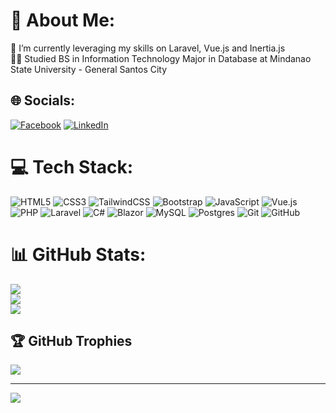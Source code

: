 # 💫 About Me:
🌱 I’m currently leveraging my skills on Laravel, Vue.js and Inertia.js<br>👨‍🎓 Studied BS in Information Technology Major in Database at Mindanao State University - General Santos City


## 🌐 Socials:
[![Facebook](https://img.shields.io/badge/Facebook-%231877F2.svg?logo=Facebook&logoColor=white)](https://facebook.com/https://www.facebook.com/matthewfang.bilaos) [![LinkedIn](https://img.shields.io/badge/LinkedIn-%230077B5.svg?logo=linkedin&logoColor=white)](https://linkedin.com/in/www.linkedin.com/in/matthew-joseph-bilaos-98637326a/) 

# 💻 Tech Stack:
![HTML5](https://img.shields.io/badge/html5-%23E34F26.svg?style=for-the-badge&logo=html5&logoColor=white) ![CSS3](https://img.shields.io/badge/css3-%231572B6.svg?style=for-the-badge&logo=css3&logoColor=white) ![TailwindCSS](https://img.shields.io/badge/tailwindcss-%2338B2AC.svg?style=for-the-badge&logo=tailwind-css&logoColor=white) ![Bootstrap](https://img.shields.io/badge/bootstrap-%238511FA.svg?style=for-the-badge&logo=bootstrap&logoColor=white) ![JavaScript](https://img.shields.io/badge/javascript-%23323330.svg?style=for-the-badge&logo=javascript&logoColor=%23F7DF1E) ![Vue.js](https://img.shields.io/badge/vue.js-%2335495e.svg?style=for-the-badge&logo=vuedotjs&logoColor=%234FC08D) ![PHP](https://img.shields.io/badge/php-%23777BB4.svg?style=for-the-badge&logo=php&logoColor=white) ![Laravel](https://img.shields.io/badge/laravel-%23FF2D20.svg?style=for-the-badge&logo=laravel&logoColor=white) ![C#](https://img.shields.io/badge/c%23-%23239120.svg?style=for-the-badge&logo=csharp&logoColor=white) ![Blazor](https://img.shields.io/badge/blazor-%235C2D91.svg?style=for-the-badge&logo=blazor&logoColor=white) ![MySQL](https://img.shields.io/badge/mysql-4479A1.svg?style=for-the-badge&logo=mysql&logoColor=white) ![Postgres](https://img.shields.io/badge/postgres-%23316192.svg?style=for-the-badge&logo=postgresql&logoColor=white) ![Git](https://img.shields.io/badge/git-%23F05033.svg?style=for-the-badge&logo=git&logoColor=white) ![GitHub](https://img.shields.io/badge/github-%23121011.svg?style=for-the-badge&logo=github&logoColor=white)
# 📊 GitHub Stats:
![](https://github-readme-stats.vercel.app/api?username=Mattseph&theme=merko&hide_border=false&include_all_commits=false&count_private=false)<br/>
![](https://github-readme-streak-stats.herokuapp.com/?user=Mattseph&theme=merko&hide_border=false&cache_seconds=86400)<br/>
![](https://github-readme-stats.vercel.app/api/top-langs/?username=Mattseph&theme=merko&hide_border=false&count_private=false&layout=compact&hide=python)

## 🏆 GitHub Trophies
![](https://github-profile-trophy.vercel.app/?username=Mattseph&theme=radical&no-frame=false&no-bg=true&margin-w=4)

---
[![](https://visitcount.itsvg.in/api?id=Mattseph&icon=0&color=0)](https://visitcount.itsvg.in)

<!-- Proudly created with GPRM ( https://gprm.itsvg.in ) -->
